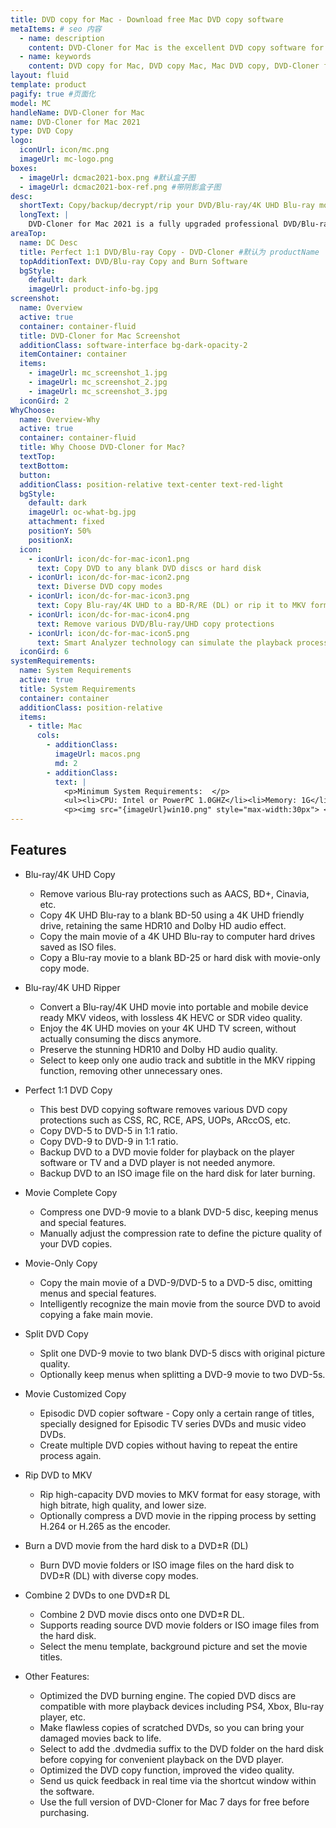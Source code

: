 ```yaml
---
title: DVD copy for Mac - Download free Mac DVD copy software 
metaItems: # seo 内容
  - name: description
    content: DVD-Cloner for Mac is the excellent DVD copy software for Mac OS.
  - name: keywords
    content: DVD copy for Mac, DVD copy Mac, Mac DVD copy, DVD-Cloner for Mac, DVD software for Mac
layout: fluid
template: product
pagify: true #页面化
model: MC
handleName: DVD-Cloner for Mac
name: DVD-Cloner for Mac 2021
type: DVD Copy
logo:
  iconUrl: icon/mc.png
  imageUrl: mc-logo.png
boxes:
  - imageUrl: dcmac2021-box.png #默认盒子图
  - imageUrl: dcmac2021-box-ref.png #带阴影盒子图
desc:
  shortText: Copy/backup/decrypt/rip your DVD/Blu-ray/4K UHD Blu-ray movies on Mac.
  longText: |
    DVD-Cloner for Mac 2021 is a fully upgraded professional DVD/Blu-ray/4K UHD copy/ripping/decryption software with ultra high quality. It can clone DVD to any blank disc including DVD+R/RW, DVD-R/RW, DVD+R DL and DVD-R DL with multiple copy modes. Besides, it can copy DVD to your Mac as an ISO file or DVD movie folder. The great breakthrough for DVD-Cloner for Mac 2021 is that it can copy Blu-ray/4K UHD Blu-ray movies to BD-R/REs or your Mac and rip DVD/Blu-ray/4K UHD movies to MKV format for easy storage, with Dolby Vision and the HDR10 video quality preserved.
areaTop:
  name: DC Desc
  title: Perfect 1:1 DVD/Blu-ray Copy - DVD-Cloner #默认为 productName
  topAdditionText: DVD/Blu-ray Copy and Burn Software
  bgStyle: 
    default: dark
    imageUrl: product-info-bg.jpg
screenshot:
  name: Overview
  active: true
  container: container-fluid
  title: DVD-Cloner for Mac Screenshot
  additionClass: software-interface bg-dark-opacity-2
  itemContainer: container
  items:
    - imageUrl: mc_screenshot_1.jpg
    - imageUrl: mc_screenshot_2.jpg
    - imageUrl: mc_screenshot_3.jpg    
  iconGird: 2
WhyChoose:
  name: Overview-Why
  active: true
  container: container-fluid
  title: Why Choose DVD-Cloner for Mac?
  textTop: 
  textBottom: 
  button:
  additionClass: position-relative text-center text-red-light
  bgStyle: 
    default: dark
    imageUrl: oc-what-bg.jpg
    attachment: fixed
    positionY: 50%
    positionX:
  icon:
    - iconUrl: icon/dc-for-mac-icon1.png
      text: Copy DVD to any blank DVD discs or hard disk
    - iconUrl: icon/dc-for-mac-icon2.png
      text: Diverse DVD copy modes
    - iconUrl: icon/dc-for-mac-icon3.png
      text: Copy Blu-ray/4K UHD to a BD-R/RE (DL) or rip it to MKV format
    - iconUrl: icon/dc-for-mac-icon4.png
      text: Remove various DVD/Blu-ray/UHD copy protections
    - iconUrl: icon/dc-for-mac-icon5.png
      text: Smart Analyzer technology can simulate the playback process and automatically skip bad sectors, greatly improved the copy quality.          
  iconGird: 6      
systemRequirements:
  name: System Requirements 
  active: true
  title: System Requirements
  container: container
  additionClass: position-relative
  items:
    - title: Mac
      cols:
        - additionClass: 
          imageUrl: macos.png
          md: 2
        - additionClass:
          text: |
            <p>Minimum System Requirements:  </p>          
            <ul><li>CPU: Intel or PowerPC 1.0GHZ</li><li>Memory: 1G</li><li>Free hard disk space required: 10GB</li><li>One DVD/Blu-ray burner</li><li>Model: All Mac models released after 2010</li><li>Mac OS:10.10 or later versions</li></ul>
            <p><img src="{imageUrl}win10.png" style="max-width:30px"> <a href="/dvd-copy-for-mac/">Click here to copy DVD/Blu-ray on Windows</a></p>
---
```


## Features

*   Blu-ray/4K UHD Copy

    *   Remove various Blu-ray protections such as AACS, BD+, Cinavia, etc.
    *   Copy 4K UHD Blu-ray to a blank BD-50 using a 4K UHD friendly drive, retaining the same HDR10 and Dolby HD audio effect.
    *   Copy the main movie of a 4K UHD Blu-ray to computer hard drives saved as ISO files.
    *   Copy a Blu-ray movie to a blank BD-25 or hard disk with movie-only copy mode.
*   Blu-ray/4K UHD Ripper

    *   Convert a Blu-ray/4K UHD movie into portable and mobile device ready MKV videos, with lossless 4K HEVC or SDR video quality.
    *   Enjoy the 4K UHD movies on your 4K UHD TV screen, without actually consuming the discs anymore.
    *   Preserve the stunning HDR10 and Dolby HD audio quality.
    *   Select to keep only one audio track and subtitle in the MKV ripping function, removing other unnecessary ones.
*   Perfect 1:1 DVD Copy

    *   This best DVD copying software removes various DVD copy protections such as CSS, RC, RCE, APS, UOPs, ARccOS, etc.
    *   Copy DVD-5 to DVD-5 in 1:1 ratio.
    *   Copy DVD-9 to DVD-9 in 1:1 ratio.
    *   Backup DVD to a DVD movie folder for playback on the player software or TV and a DVD player is not needed anymore.
    *   Backup DVD to an ISO image file on the hard disk for later burning.
*   Movie Complete Copy

    *   Compress one DVD-9 movie to a blank DVD-5 disc, keeping menus and special features.
    *   Manually adjust the compression rate to define the picture quality of your DVD copies.
*   Movie-Only Copy

    *   Copy the main movie of a DVD-9/DVD-5 to a DVD-5 disc, omitting menus and special features.
    *   Intelligently recognize the main movie from the source DVD to avoid copying a fake main movie.
*   Split DVD Copy

    *   Split one DVD-9 movie to two blank DVD-5 discs with original picture quality.
    *   Optionally keep menus when splitting a DVD-9 movie to two DVD-5s.
*   Movie Customized Copy

    *   Episodic DVD copier software - Copy only a certain range of titles, specially designed for Episodic TV series DVDs and music video DVDs.
    *   Create multiple DVD copies without having to repeat the entire process again.
*   Rip DVD to MKV

    *   Rip high-capacity DVD movies to MKV format for easy storage, with high bitrate, high quality, and lower size.
    *   Optionally compress a DVD movie in the ripping process by setting H.264 or H.265 as the encoder.
*   Burn a DVD movie from the hard disk to a DVD±R (DL)

    *   Burn DVD movie folders or ISO image files on the hard disk to DVD±R (DL) with diverse copy modes.
*   Combine 2 DVDs to one DVD±R DL

    *   Combine 2 DVD movie discs onto one DVD±R DL.
    *   Supports reading source DVD movie folders or ISO image files from the hard disk.
    *   Select the menu template, background picture and set the movie titles.
*   Other Features:

    *   Optimized the DVD burning engine. The copied DVD discs are compatible with more playback devices including PS4, Xbox, Blu-ray player, etc.
    *   Make flawless copies of scratched DVDs, so you can bring your damaged movies back to life.
    *   Select to add the .dvdmedia suffix to the DVD folder on the hard disk before copying for convenient playback on the DVD player.
    *   Optimized the DVD copy function, improved the video quality.
    *   Send us quick feedback in real time via the shortcut window within the software.
    *   Use the full version of DVD-Cloner for Mac 7 days for free before purchasing.